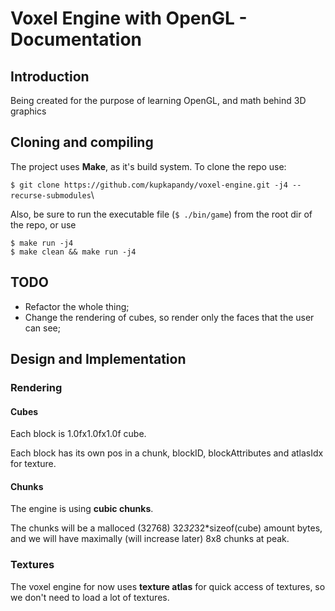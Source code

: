# Voxel Engine with OpenGL - Documentation

##  Introduction
Being created for the purpose of learning OpenGL, and math behind 3D graphics

## Cloning and compiling
The project uses **Make**, as it's build system. To clone the repo use:

`$ git clone https://github.com/kupkapandy/voxel-engine.git -j4 --recurse-submodules`\

Also, be sure to run the executable file (`$ ./bin/game`) from the root dir of the repo, or use

`$ make run -j4`\
`$ make clean && make run -j4`

## TODO
- Refactor the whole thing;
- Change the rendering of cubes, so render only the faces that the user can see;

## Design and Implementation

### Rendering

#### Cubes

Each block is 1.0fx1.0fx1.0f cube.

Each block has its own pos in a chunk, blockID, blockAttributes and atlasIdx for texture.

#### Chunks
The engine is using **cubic chunks**.

The chunks will be a malloced (32768) 32*32*32*sizeof(cube) amount bytes,
and we will have maximally (will increase later) 8x8 chunks at peak.


### Textures
The voxel engine for now uses **texture atlas** for quick access of textures, so
we don't need to load a lot of textures.


